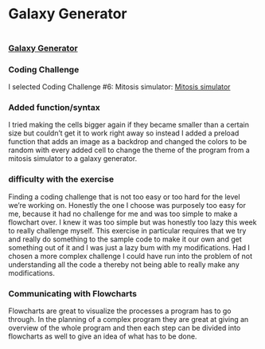 <h1>Galaxy Generator</h1>

<img src="https://rikkewolf.github.io/Mini_exercises/mini_ex8/galaxy.png" alt="" />

<h3>
<a href="http://rikkewolf.github.io/Mini_exercises/mini_ex8/">Galaxy Generator</a>
</h3>

<h3>Coding Challenge </h3>
I selected Coding Challenge #6: Mitosis simulator: 
<a href="https://www.youtube.com/watch?v=jxGS3fKPKJA">Mitosis simulator</a>

<h3>Added function/syntax </h3>
I tried making the cells bigger again if they became smaller than a certain size but couldn’t get it to work right away so instead 
I added a preload function that adds an image as a backdrop and 
changed the colors to be random with every added cell to change the theme of the program from a mitosis simulator to a galaxy generator. 

<h3>difficulty with the exercise</h3>
Finding a coding challenge that is not too easy or too hard for the level we’re working on.
Honestly the one I choose was purposely too easy for me, because it had no challenge for me and was too simple to make a flowchart over. 
I knew it was too simple but was honestly too lazy this week to really challenge myself. 
This exercise in particular requires that we try and really do something to the sample code to make it our own 
and get something out of it and I was just a lazy bum with my modifications.
Had I chosen a more complex challenge I could have run into the problem of not understanding all the code a thereby not being able to really make any modifications. 

<h3>Communicating with Flowcharts</h3>
Flowcharts are great to visualize the processes a program has to go through. 
In the planning of a complex program they are great at giving an overview of the whole program 
and then each step can be divided into flowcharts as well to give an idea of what has to be done. 
